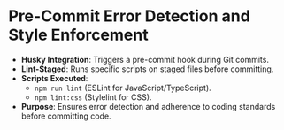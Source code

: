 # Pre-Commit Error Detection and Style Enforcement

- **Husky Integration**: Triggers a pre-commit hook during Git commits.  
- **Lint-Staged**: Runs specific scripts on staged files before committing.  
- **Scripts Executed**:  
  - `npm run lint` (ESLint for JavaScript/TypeScript).  
  - `npm lint:css` (Stylelint for CSS).  
- **Purpose**: Ensures error detection and adherence to coding standards before committing code.  